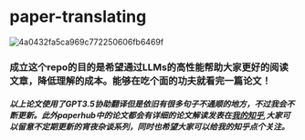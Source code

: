 # paper-translating

![4a0432fa5ca969c772250606fb6469f](https://github.com/matrixgame2018/paper-translating/assets/45811724/4b6a7f9a-576c-4c61-a0f7-3ce40942ec06)

### 成立这个repo的目的是希望通过LLMs的高性能帮助大家更好的阅读文章，降低理解的成本。能够在吃个面的功夫就看完一篇论文！

##### 以上论文使用了GPT3.5协助翻译但是依旧有很多句子不通顺的地方，不过我会不断更新。此外paperhub中的论文都会有详细的论文解读发表在[我的知乎](https://www.zhihu.com/people/matrix200),大家可以留意不定期更新的宵夜杂谈系列，同时也希望大家可以给我的知乎点个关注。
